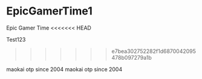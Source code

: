 # EpicGamerTime1
Epic Gamer Time
<<<<<<< HEAD

Test123
>>>>>>> e7bea302752282f1d6870042095478b097279a1b



maokai otp since 2004
maokai otp since 2004
